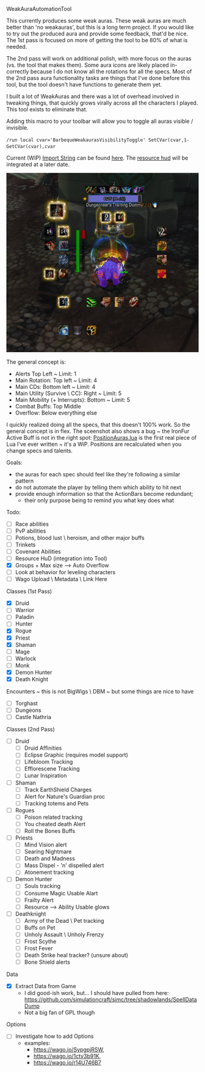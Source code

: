 WeakAuraAutomationTool

This currently produces some weak auras. These weak auras are much better than 'no weakauras', but this is a long
term project. If you would like to try out the produced aura and provide some feedback, that'd be nice.
The 1st pass is focused on more of getting the tool to be 80% of what is needed.

The 2nd pass will work on additional polish, with more focus on the auras (vs. the tool that makes them).
Some aura icons are likely placed in-correctly because I do not know all the rotations for all the specs.
Most of the 2nd pass aura functionality tasks are things that I've done before this tool, but the 
tool doesn't have functions to generate them yet.

I built a lot of WeakAuras and there was a lot of overhead involved in tweaking things, that quickly
grows virally across all the characters I played. This tool exists to eliminate that.

Adding this macro to your toolbar will allow you to toggle all auras visible / invisible.

`/run local cvar='BarbequeWeakaurasVisibilityToggle' SetCVar(cvar,1-GetCVar(cvar),cvar`

Current (WIP) [Import String](ImportStrings/importString.txt) can be found [here](ImportStrings/).
The [resource hud](ImportStrings/resourceHud.txt) will be integrated at a later date.

![Screenshot](Images\bear_test.png)

The general concept is:
* Alerts Top Left ~ Limit: 1
* Main Rotation: Top left ~ Limit: 4
* Main CDs: Bottom left ~ Limit: 4
* Main Utility (Survive \ CC): Right ~ Limit: 5
* Main Mobility (+ Interrupts): Bottom ~ Limit: 5
* Combat Buffs: Top Middle
* Overflow: Below everything else

I quickly realized doing all the specs, that this doesn't 100% work. So the general concept is in flex.
The sceenshot also shows a bug ~ the IronFur Active Buff is not in the right spot: 
[PositionAuras.lua](WeakAuraAutomationTool/Lua/PositionAuras.lua) is the first real piece of Lua I've ever written ~ it's a WiP.
Positions are recalculated when you change specs and talents.

Goals:
* the auras for each spec should feel like they're following a similar pattern
* do not automate the player by telling them which ability to hit next
* provide enough information so that the ActionBars become redundant;
  * their only purpose being to remind you what key does what


Todo:
- [ ] Race abilities
- [ ] PvP abilities
- [ ] Potions, blood lust \ heroism, and other major buffs
- [ ] Trinkets
- [ ] Covenant Abilities
- [ ] Resource HuD (integration into Tool)
- [X] Groups + Max size --> Auto Overflow
- [ ] Look at behavior for leveling characters
- [ ] Wago Upload \ Metadata \ Link Here

Classes (1st Pass)
- [X] Druid
- [ ] Warrior
- [ ] Paladin
- [ ] Hunter
- [X] Rogue
- [X] Priest
- [X] Shaman
- [ ] Mage
- [ ] Warlock
- [ ] Monk
- [X] Demon Hunter
- [X] Death Knight

Encounters ~ this is not BigWigs \ DBM ~ but some things are nice to have
- [ ] Torghast
- [ ] Dungeons
- [ ] Castle Nathria

Classes (2nd Pass)
- [ ] Druid
  - [ ] Druid Affinities
  - [ ] Eclipse Graphic (requires model support)
  - [ ] Lifebloom Tracking
  - [ ] Efflorescene Tracking
  - [ ] Lunar Inspiration
- [ ] Shaman
  - [ ] Track EarthShield Charges
  - [ ] Alert for Nature's Guardian proc
  - [ ] Tracking totems and Pets
- [ ] Rogues
  - [ ] Poison related tracking
  - [ ] You cheated death Alert
  - [ ] Roll the Bones Buffs
- [ ] Priests
  - [ ] Mind Vision alert
  - [ ] Searing Nightmare
  - [ ] Death and Madness
  - [ ] Mass Dispel - 'n' dispelled alert
  - [ ] Atonement tracking
- [ ] Demon Hunter
  - [ ] Souls tracking
  - [ ] Consume Magic Usable Alart
  - [ ] Frailty Alert
  - [ ] Resource --> Ability Usable glows
- [ ] Deathknight
  - [ ] Army of the Dead \ Pet tracking
  - [ ] Buffs on Pet
  - [ ] Unholy Assault \ Unholy Frenzy
  - [ ] Frost Scythe
  - [ ] Frost Fever
  - [ ] Death Strike heal tracker? (unsure about)
  - [ ] Bone Shield alerts

Data
- [X] Extract Data from Game
  - I did good-ish work, but... I should have pulled from here: https://github.com/simulationcraft/simc/tree/shadowlands/SpellDataDump
  - Not a big fan of GPL though

Options
- [ ] Investigate how to add Options
  * examples:
    * https://wago.io/SypgpjRSW,
    * https://wago.io/1ctv3b91K,
    * https://wago.io/r14U746B7
